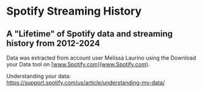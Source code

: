 # Spotify Streaming History
## A "Lifetime" of Spotify data and streaming history from 2012-2024

Data was extracted from account user Melissa Laurino using the Download your Data tool on [www.Spotify.com](www.Spotify.com).

Understanding your data: <https://support.spotify.com/us/article/understanding-my-data/>
